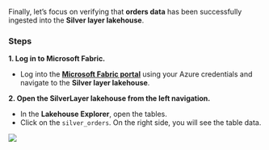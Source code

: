 Finally, let’s focus on verifying that **orders data** has been successfully ingested into the **Silver layer lakehouse**.

### Steps

**1. Log in to Microsoft Fabric.**

- Log into the **[Microsoft Fabric portal](https://fabric.microsoft.com/)** using your Azure credentials and navigate to the **Silver layer lakehouse**.

**2. Open the SilverLayer lakehouse from the left navigation.**

- In the **Lakehouse Explorer**, open the tables.
- Click on the `silver_orders`. On the right side, you will see the table data.

[![](https://media.licdn.com/dms/image/v2/D4E0DAQEi0t2KcgvOOg/learning-article-inline-scale_500_1000/learning-article-inline-scale_500_1000/0/1732564527862?e=1753772400&v=beta&t=z-McjjizAUT7r1Ehi3WJRSE4uLMZYEEkemH0e7x7KM0)](https://media.licdn.com/dms/image/v2/D4E0DAQEi0t2KcgvOOg/learning-article-inline-scale_500_1000/learning-article-inline-scale_500_1000/0/1732564527862?e=1753772400&v=beta&t=z-McjjizAUT7r1Ehi3WJRSE4uLMZYEEkemH0e7x7KM0)